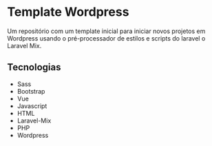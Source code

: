 # Template Wordpress

Um repositório com um template inicial para iniciar novos projetos em Wordpress usando o pré-processador de estilos e scripts do laravel o Laravel Mix.

## Tecnologias
- Sass
- Bootstrap
- Vue
- Javascript
- HTML
- Laravel-Mix
- PHP
- Wordpress